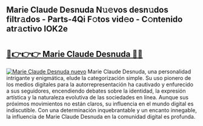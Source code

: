 ## Marie Claude Desnuda N𝚞𝚎vos desn𝚞dos filtr𝚊dos - Parts-4Qi F𝚘tos vid𝚎o - C𝚘ntenido atr𝚊ctivo IOK2e

# <h2><a href="http://mb4w0ia.tromn.icu/?c=Marie+Claude+Desnuda">🔗👉👉👉 Marie Claude Desnuda 🔗🔗</a></h2>

[![Marie Claude Desnuda nuevo](https://i.imgur.com/pEAQMta.gif)](http://mb4w0ia.tromn.icu/?c=Marie+Claude+Desnuda)
Marie Claude Desnuda, una personalidad intrigante y enigmática, elude la categorización simple. Su uso pionero de los medios digitales para la autorrepresentación ha cautivado y enfurecido a sus seguidores, encendiendo debates sobre la identidad, la expresión artística y la naturaleza evolutiva de las sociedades en línea. Aunque sus próximos movimientos no están claros, su influencia en el mundo digital es indiscutible. Con una determinación inquebrantable y un encanto innegable, la influencia de Marie Claude Desnuda en la comunidad digital es profunda.
